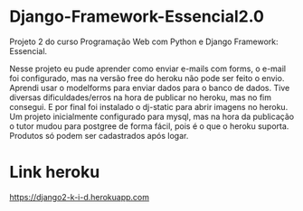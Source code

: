 # Django-Framework-Essencial2.0

Projeto 2 do curso Programação Web com Python e Django Framework: Essencial.

Nesse projeto eu pude aprender como enviar e-mails com forms, o e-mail foi configurado,
mas na versão free do heroku não pode ser feito o envio.
Aprendi usar o modelforms para enviar dados para o banco de dados.
Tive diversas dificuldades/erros na hora de publicar no heroku, mas no fim consegui.
E por final foi instalado o dj-static para abrir imagens no heroku.
Um projeto inicialmente configurado para mysql, mas na hora da publicação o tutor
mudou para postgree de forma fácil, pois é o que o heroku suporta.
Produtos só podem ser cadastrados após logar.

# Link heroku 

https://django2-k-i-d.herokuapp.com
